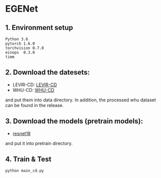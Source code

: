 # EGENet

## 1. Environment setup

```
Python 3.6
pytorch 1.6.0
torchvision 0.7.0
einops  0.3.0
timm
```

## 2. Download the datesets:
* LEVIR-CD:
[LEVIR-CD](https://justchenhao.github.io/LEVIR/)
* WHU-CD:
[WHU-CD](https://study.rsgis.whu.edu.cn/pages/download/building_dataset.html)

and put them into data directory. In addition, the processed whu dataset can be found in the release.

## 3. Download the models (pretrain models):

* [resnet18](https://download.pytorch.org/models/resnet18-5c106cde.pth) 

and put it into pretrain directory.

## 4. Train & Test

    python main_cd.py
    
    
    
